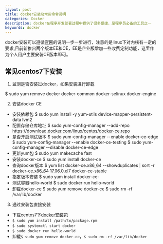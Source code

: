 ```yaml
---
layout: post
title: docker安装及常用命令说明
categories: Docker
description: docker在程序开发部署过程中提供了很多便捷，是程序员必备的工具之一
keywords: docker
---
```

  docker安装可以遵循[官网](https://docs.docker.com/engine/installation/)的说明一步一步进行，注意的是linux下对内核有一定的要求,目前新推出两个版本EE和CE，EE是企业版增加一些收费定制功能，这里作为个人用户主要安装CE版本即可。

## 常见centos7下安装

1. 监测是否安装过docker，如果安装进行卸载

$ sudo yum remove docker docker-common docker-selinux docker-engine

2. 安装docker CE

* 安装依赖包
$ sudo yum install -y yum-utils device-mapper-persistent-data lvm2
* 配置存储仓库地址
$ sudo yum-config-manager --add-repo https://download.docker.com/linux/centos/docker-ce.repo
* 是否开启测试版本
$ sudo yum-config-manager --enable docker-ce-edge
$ sudo yum-config-manager --enable docker-ce-testing
$ sudo yum-config-manager --disable docker-ce-edge
* 更新yum包
$ sudo yum makecache fast
* 安装docker-ce
$ sudo yum install docker-ce
* 查询docker版本
$ yum list docker-ce.x86_64  --showduplicates | sort -r 
docker-ce.x86_64 17.06.0.el7 docker-ce-stable
* 指定版本安装
$ sudo yum install docker-ce-<VERSION>
* 测试容器hello-world
$ sudo docker run hello-world
* 卸载docker-ce
$ sudo yum remove docker-ce
$ sudo rm -rf /var/lib/docker

3. 通过安装包直接安装
* 下载centos7下[docker安装包](https://download.docker.com/linux/centos/7/x86_64/stable/Packages/)
* `$ sudo yum install /path/to/package.rpm`
* `$ sudo systemctl start docker`
* `$ sudo docker run hello-world`
* 卸载`$ sudo yum remove docker-ce`，`$ sudo rm -rf /var/lib/docker`

	